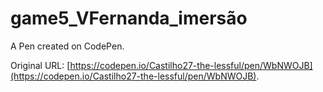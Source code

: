 # game5_VFernanda_imersão

A Pen created on CodePen.

Original URL: [https://codepen.io/Castilho27-the-lessful/pen/WbNWOJB](https://codepen.io/Castilho27-the-lessful/pen/WbNWOJB).

